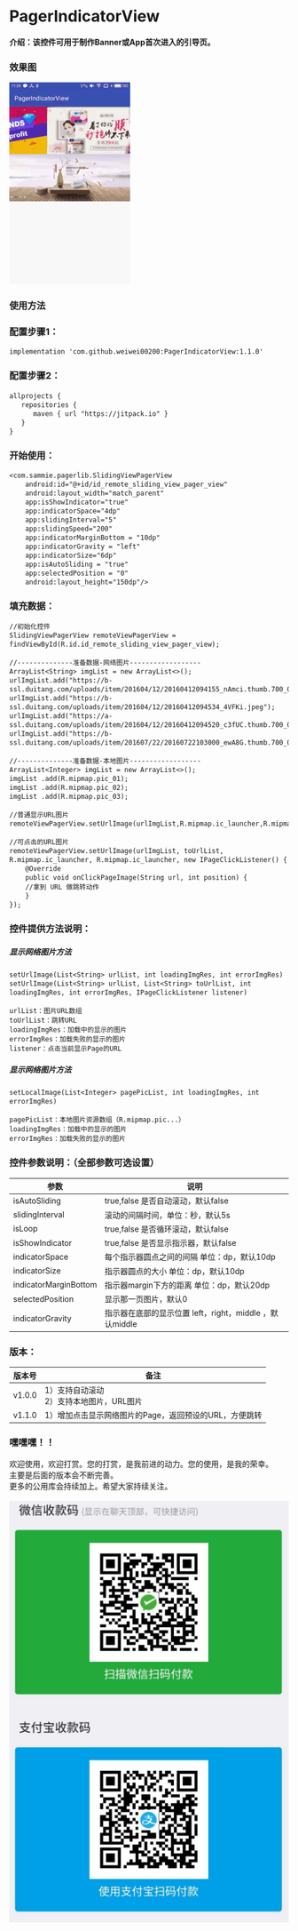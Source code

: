 # PagerIndicatorView
**介绍：该控件可用于制作Banner或App首次进入的引导页。**
 
### 效果图
![img](https://github.com/weiwei00200/PagerIndicatorView/blob/master/pic/img.gif)  

### 使用方法

### 配置步骤1：
    implementation 'com.github.weiwei00200:PagerIndicatorView:1.1.0'
    
### 配置步骤2：
    allprojects {
       repositories {
          maven { url "https://jitpack.io" }
       }
    }
### 开始使用：
    <com.sammie.pagerlib.SlidingViewPagerView
        android:id="@+id/id_remote_sliding_view_pager_view"
        android:layout_width="match_parent"
        app:isShowIndicator="true"
        app:indicatorSpace="4dp"
        app:slidingInterval="5"
        app:slidingSpeed="200"
        app:indicatorMarginBottom = "10dp"
        app:indicatorGravity = "left"
        app:indicatorSize="6dp"
        app:isAutoSliding = "true"
        app:selectedPosition = "0"
        android:layout_height="150dp"/>
        
###  填充数据：
	//初始化控件
	SlidingViewPagerView remoteViewPagerView = findViewById(R.id.id_remote_sliding_view_pager_view);

	//--------------准备数据-网络图片------------------
	ArrayList<String> imgList = new ArrayList<>();
	urlImgList.add("https://b-ssl.duitang.com/uploads/item/201604/12/20160412094155_nAmci.thumb.700_0.jpeg");
	urlImgList.add("https://b-ssl.duitang.com/uploads/item/201604/12/20160412094534_4VFKi.jpeg");
	urlImgList.add("https://a-ssl.duitang.com/uploads/item/201604/12/20160412094520_c3fUC.thumb.700_0.jpeg");
	urlImgList.add("https://b-ssl.duitang.com/uploads/item/201607/22/20160722103000_ewA8G.thumb.700_0.jpeg");

	//--------------准备数据-本地图片------------------
	ArrayList<Integer> imgList = new ArrayList<>();
	imgList .add(R.mipmap.pic_01);
	imgList .add(R.mipmap.pic_02);
	imgList .add(R.mipmap.pic_03);	

	//普通显示URL图片
	remoteViewPagerView.setUrlImage(urlImgList,R.mipmap.ic_launcher,R.mipmap.ic_launcher);

	//可点击的URL图片
	remoteViewPagerView.setUrlImage(urlImgList, toUrlList, R.mipmap.ic_launcher, R.mipmap.ic_launcher, new IPageClickListener() {
	    @Override
	    public void onClickPageImage(String url, int position) {
		//拿到 URL 做跳转动作
	    }
	});
### 控件提供方法说明：
##### 显示网络图片方法
	setUrlImage(List<String> urlList, int loadingImgRes, int errorImgRes)
	setUrlImage(List<String> urlList, List<String> toUrlList, int loadingImgRes, int errorImgRes, IPageClickListener listener)
	
	urlList：图片URL数组
	toUrlList：跳转URL
	loadingImgRes：加载中的显示的图片
	errorImgRes：加载失败的显示的图片
	listener：点击当前显示Page的URL
##### 显示网络图片方法
	setLocalImage(List<Integer> pagePicList, int loadingImgRes, int errorImgRes)
	
	pagePicList：本地图片资源数组（R.mipmap.pic...）
	loadingImgRes：加载中的显示的图片
	errorImgRes：加载失败的显示的图片
	
### 控件参数说明：（全部参数可选设置）
参数     | 说明
-------- | ---
isAutoSliding | true,false 是否自动滚动，默认false
slidingInterval | 滚动的间隔时间，单位：秒，默认5s
isLoop | true,false 是否循环滚动，默认false
isShowIndicator | true,false 是否显示指示器，默认false
indicatorSpace | 每个指示器圆点之间的间隔 单位：dp，默认10dp
indicatorSize|指示器圆点的大小 单位：dp，默认10dp
indicatorMarginBottom | 指示器margin下方的距离 单位：dp，默认20dp
selectedPosition | 显示那一页图片，默认0
indicatorGravity|指示器在底部的显示位置 left，right，middle ，默认middle

### 版本：
版本号     | 备注
-------- | ---
v1.0.0 | 1）支持自动滚动<br>2）支持本地图片，URL图片
v1.1.0 | 1）增加点击显示网络图片的Page，返回预设的URL，方便跳转

### 嘿嘿嘿！！
欢迎使用，欢迎打赏。您的打赏，是我前进的动力。您的使用，是我的荣幸。<br>
主要是后面的版本会不断完善。<br>
更多的公用库会持续加上。希望大家持续关注。<br><br>
![img](https://github.com/weiwei00200/PagerIndicatorView/blob/master/pic/pay.png)  
